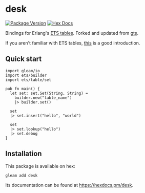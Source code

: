 # desk

[![Package Version](https://img.shields.io/hexpm/v/desk)](https://hex.pm/packages/desk)
[![Hex Docs](https://img.shields.io/badge/hex-docs-ffaff3)](https://hexdocs.pm/desk/)

Bindings for Erlang's [ETS tables](https://www.erlang.org/doc/man/ets.html). Forked and updated from [gts](https://github.com/Lunarmagpie/gts). 

If you aren't familiar with ETS tables, [this](https://elixirschool.com/en/lessons/storage/ets) is a good introduction.


## Quick start

```gleam
import gleam/io
import ets/builder
import ets/table/set

pub fn main() {
  let set: set.Set(String, String) =
    builder.new("table_name")
    |> builder.set()

  set
  |> set.insert("hello", "world")

  set
  |> set.lookup("hello")
  |> set.debug
}
```

## Installation

This package is available on hex:

```sh
gleam add desk
```

Its documentation can be found at <https://hexdocs.pm/desk>.
